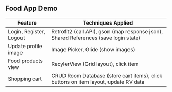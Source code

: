 <h2>Food App Demo</h2>

| Feature                 | Techniques Applied                                                                   |
| ----------------------- | ------------------------------------------------------------------------------------ |
| Login, Register, Logout | Retrofit2 (call API), gson (map response json), Shared References (save login state) |
| Update profile image    | Image Picker, Glide (show images)                                                    |
| Food products view      | RecylerView (Grid layout), click item                                                |
| Shopping cart           | CRUD Room Database (store cart items), click buttons on item layout, update RV data  |
